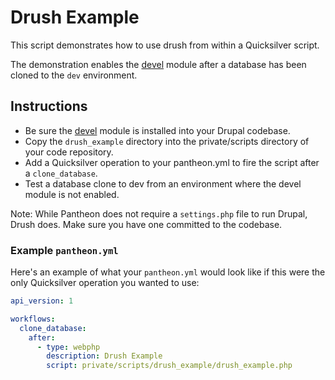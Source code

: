 # Drush Example #

This script demonstrates how to use drush from within a Quicksilver script.

The demonstration enables the [devel](https://www.drupal.org/project/devel) module after a database has been cloned to the `dev` environment.

## Instructions ##

- Be sure the [devel](https://www.drupal.org/project/devel) module is installed into your Drupal codebase.
- Copy the `drush_example` directory into the private/scripts directory of your code repository.
- Add a Quicksilver operation to your pantheon.yml to fire the script after a `clone_database`.
- Test a database clone to dev from an environment where the devel module is not enabled.

Note: While Pantheon does not require a `settings.php` file to run Drupal, Drush does. Make sure you have one committed to the codebase.

### Example `pantheon.yml` ###

Here's an example of what your `pantheon.yml` would look like if this were the only Quicksilver operation you wanted to use:

```yaml
api_version: 1

workflows:
  clone_database:
    after:
      - type: webphp
        description: Drush Example
        script: private/scripts/drush_example/drush_example.php
```
